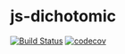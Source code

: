 # js-dichotomic

[![Build Status](https://travis-ci.org/ViBiOh/js-dichotomic.svg?branch=master)](https://travis-ci.org/ViBiOh/js-dichotomic)
[![codecov](https://codecov.io/gh/ViBiOh/js-dichotomic/branch/master/graph/badge.svg)](https://codecov.io/gh/ViBiOh/js-dichotomic)
